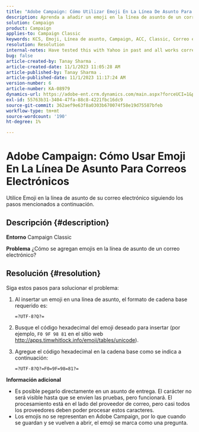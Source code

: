 ```yaml
---
title: "Adobe Campaign: Cómo Utilizar Emoji En La Línea De Asunto Para Correos Electrónicos"
description: Aprenda a añadir un emoji en la línea de asunto de un correo electrónico.
solution: Campaign
product: Campaign
applies-to: Campaign Classic
keywords: KCS, Emoji, Línea de asunto, Campaign, ACC, Classic, Correo electrónico
resolution: Resolution
internal-notes: Have tested this with Yahoo in past and all works correctly, but Microsoft Outlook only displays the encoding
bug: false
article-created-by: Tanay Sharma .
article-created-date: 11/1/2023 11:05:28 AM
article-published-by: Tanay Sharma .
article-published-date: 11/1/2023 11:17:24 AM
version-number: 6
article-number: KA-08979
dynamics-url: https://adobe-ent.crm.dynamics.com/main.aspx?forceUCI=1&pagetype=entityrecord&etn=knowledgearticle&id=dd8ab88c-a678-ee11-8179-6045bd006149
exl-id: 55763b31-3404-47fa-88c8-4221fbc16dc9
source-git-commit: 362aef9e63f8a0303b670074f58e19d75587bfeb
workflow-type: tm+mt
source-wordcount: '190'
ht-degree: 1%

---
```


# Adobe Campaign: Cómo Usar Emoji En La Línea De Asunto Para Correos Electrónicos


Utilice Emoji en la línea de asunto de su correo electrónico siguiendo los pasos mencionados a continuación.

## Descripción {#description}


<b>Entorno</b>
Campaign Classic

<b>Problema</b>
¿Cómo se agregan emojis en la línea de asunto de un correo electrónico?




## Resolución {#resolution}


Siga estos pasos para solucionar el problema:

1. Al insertar un emoji en una línea de asunto, el formato de cadena base requerido es:

   `=?UTF-8?Q?=`
2. Busque el código hexadecimal del emoji deseado para insertar (por ejemplo, `F0 9F 98 81` en el sitio web http://apps.timwhitlock.info/emoji/tables/unicode).
3. Agregue el código hexadecimal en la cadena base como se indica a continuación:

   `=?UTF-8?Q?=F0=9F=98=81?=`


<b>Información adicional</b>

- Es posible pegarlo directamente en un asunto de entrega. El carácter no será visible hasta que se envíen las pruebas, pero funcionará. El procesamiento está en el lado del proveedor de correo, pero casi todos los proveedores deben poder procesar estos caracteres.
- Los emojis no se representan en Adobe Campaign, por lo que cuando se guardan y se vuelven a abrir, el emoji se marca como una pregunta.
